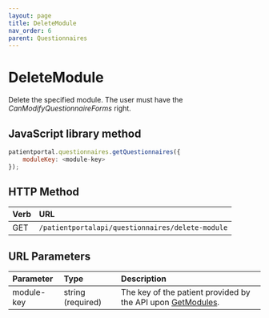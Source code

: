 ```yaml
---
layout: page
title: DeleteModule
nav_order: 6
parent: Questionnaires
---
```


# DeleteModule

Delete the specified module. The user must have the _CanModifyQuestionnaireForms_ right.

## JavaScript library method

```javascript
patientportal.questionnaires.getQuestionnaires({
    moduleKey: <module-key>
});
```

## HTTP Method

| Verb | URL                                               |
|:-----|:--------------------------------------------------|
| GET | `/patientportalapi/questionnaires/delete-module` |

## URL Parameters

| Parameter | Type   | Description                                                 |
|:----------|:-------|:------------------------------------------------------------|
| module-key | string (required) | The key of the patient provided by the API upon [GetModules](#_GetModules). |

